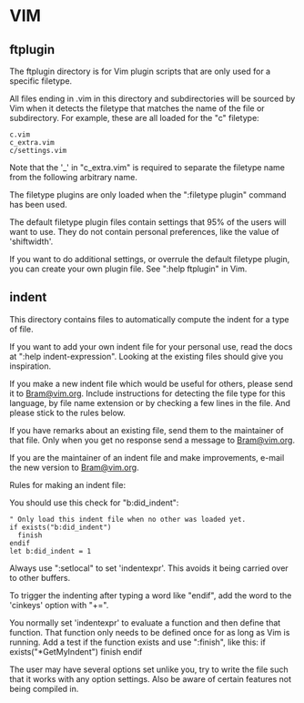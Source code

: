 # VIM

## ftplugin

The ftplugin directory is for Vim plugin scripts that are only used for a
specific filetype.

All files ending in .vim in this directory and subdirectories will be sourced
by Vim when it detects the filetype that matches the name of the file or
subdirectory.
For example, these are all loaded for the "c" filetype:

	c.vim
	c_extra.vim
	c/settings.vim

Note that the '_' in "c_extra.vim" is required to separate the filetype name
from the following arbitrary name.

The filetype plugins are only loaded when the ":filetype plugin" command has
been used.

The default filetype plugin files contain settings that 95% of the users will
want to use.  They do not contain personal preferences, like the value of
'shiftwidth'.

If you want to do additional settings, or overrule the default filetype
plugin, you can create your own plugin file.  See ":help ftplugin" in Vim.

## indent

This directory contains files to automatically compute the indent for a
type of file.

If you want to add your own indent file for your personal use, read the docs
at ":help indent-expression".  Looking at the existing files should give you
inspiration.

If you make a new indent file which would be useful for others, please send it
to Bram@vim.org.  Include instructions for detecting the file type for this
language, by file name extension or by checking a few lines in the file.
And please stick to the rules below.

If you have remarks about an existing file, send them to the maintainer of
that file.  Only when you get no response send a message to Bram@vim.org.

If you are the maintainer of an indent file and make improvements, e-mail the
new version to Bram@vim.org.


Rules for making an indent file:

You should use this check for "b:did_indent":

	" Only load this indent file when no other was loaded yet.
	if exists("b:did_indent")
	  finish
	endif
	let b:did_indent = 1

Always use ":setlocal" to set 'indentexpr'.  This avoids it being carried over
to other buffers.

To trigger the indenting after typing a word like "endif", add the word to the
'cinkeys' option with "+=".

You normally set 'indentexpr' to evaluate a function and then define that
function.  That function only needs to be defined once for as long as Vim is
running.  Add a test if the function exists and use ":finish", like this:
	if exists("*GetMyIndent")
	  finish
	endif

The user may have several options set unlike you, try to write the file such
that it works with any option settings.  Also be aware of certain features not
being compiled in.
